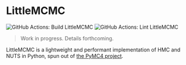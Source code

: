 # LittleMCMC

![GitHub Actions: Build LittleMCMC](https://github.com/eigenfoo/littlemcmc/workflows/build/badge.svg)
![GitHub Actions: Lint LittleMCMC](https://github.com/eigenfoo/littlemcmc/workflows/lint/badge.svg)

> Work in progress. Details forthcoming.

LittleMCMC is a lightweight and performant implementation of HMC and NUTS in
Python, spun out of [the PyMC4 project](https://github.com/pymc-devs/pymc4).
